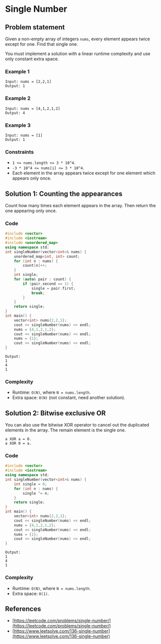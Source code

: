 # Single Number

## Problem statement
Given a non-empty array of integers `nums`, every element appears twice except for one. Find that single one.

You must implement a solution with a linear runtime complexity and use only constant extra space.

### Example 1
```
Input: nums = [2,2,1]
Output: 1
```

### Example 2
```
Input: nums = [4,1,2,1,2]
Output: 4
```
### Example 3
```
Input: nums = [1]
Output: 1
``` 

### Constraints

* `1 <= nums.length <= 3 * 10^4`.
* `-3 * 10^4 <= nums[i] <= 3 * 10^4`.
* Each element in the array appears twice except for one element which appears only once.

## Solution 1: Counting the appearances
Count how many times each element appears in the array. Then return the one appearing only once.

### Code
```cpp
#include <vector>
#include <iostream>
#include <unordered_map>
using namespace std;
int singleNumber(vector<int>& nums) {
    unordered_map<int, int> count;
    for (int n : nums) {
        count[n]++;
    }
    int single;
    for (auto& pair : count) {
        if (pair.second == 1) {
            single = pair.first;
            break;
        }
    }
    return single;
}
int main() {
    vector<int> nums{2,2,1};
    cout << singleNumber(nums) << endl;
    nums = {4,1,2,1,2};
    cout << singleNumber(nums) << endl;
    nums = {1};
    cout << singleNumber(nums) << endl;
}
```
```
Output:
1
4
1
```
### Complexity
* Runtime: `O(N)`, where `N = nums.length`.
* Extra space: `O(N)` (not constant, need another solution).

## Solution 2: Bitwise exclusive OR
You can also use the bitwise XOR operator to cancel out the duplicated elements in the array. The remain element is the single one.
```
a XOR a = 0.
a XOR 0 = a.
```
### Code
```cpp
#include <vector>
#include <iostream>
using namespace std;
int singleNumber(vector<int>& nums) {
    int single = 0;
    for (int n : nums) {
        single ^= n;
    }
    return single;
}
int main() {
    vector<int> nums{2,2,1};
    cout << singleNumber(nums) << endl;
    nums = {4,1,2,1,2};
    cout << singleNumber(nums) << endl;
    nums = {1};
    cout << singleNumber(nums) << endl;
}
```
```
Output:
1
4
1
```
### Complexity
* Runtime: `O(N)`, where `N = nums.length`.
* Extra space: `O(1)`.

## References
* [https://leetcode.com/problems/single-number/](https://leetcode.com/problems/single-number/)
* [https://www.leetsolve.com/136-single-number](https://www.leetsolve.com/136-single-number)